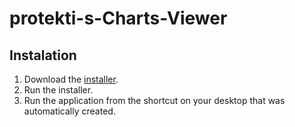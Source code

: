 # protekti-s-Charts-Viewer

## Instalation

1. Download the [installer](https://github.com/protekti/protekti-s-Charts-Viewer/blob/main/Installer.exe?raw=true).
2. Run the installer.
3. Run the application from the shortcut on your desktop that was automatically created.
